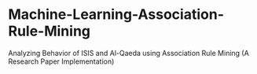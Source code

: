 # Machine-Learning-Association-Rule-Mining
Analyzing Behavior of ISIS and Al-Qaeda using Association Rule Mining (A Research Paper Implementation)
